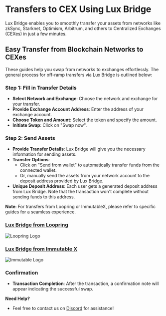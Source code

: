# Transfers to CEX Using Lux Bridge

Lux Bridge enables you to smoothly transfer your assets from networks like zkSync, Starknet, Optimism, Arbitrum, and others to Centralized Exchanges (CEXes) in just a few minutes.

## Easy Transfer from Blockchain Networks to CEXes
These guides help you swap from networks to exchanges effortlessly. The general process for off-ramp transfers via Lux Bridge is outlined below:

### Step 1: Fill in Transfer Details
- **Select Network and Exchange**: Choose the network and exchange for your transfer.
- **Provide Exchange Account Address**: Enter the address of your exchange account.
- **Choose Token and Amount**: Select the token and specify the amount.
- **Initiate Swap**: Click on "Swap now".

### Step 2: Send Assets
- **Provide Transfer Details**: Lux Bridge will give you the necessary information for sending assets.
- **Transfer Options**: 
  - Click on "Send from wallet" to automatically transfer funds from the connected wallet.
  - Or, manually send the assets from your network account to the deposit address provided by Lux Bridge.
- **Unique Deposit Address**: Each user gets a generated deposit address from Lux Bridge. Note that the transaction won't complete without sending funds to this address.

**Note**: For transfers from Loopring or ImmutableX, please refer to specific guides for a seamless experience.

### [Lux Bridge from Loopring]()
![Loopring Logo](../../../static/img/loopring-logo.png)

### [Lux Bridge from Immutable X]()
![Immutable Logo](../../static/img/immutable-logo.png)

### Confirmation
- **Transaction Completion**: After the transaction, a confirmation note will appear indicating the successful swap.

**Need Help?**
- Feel free to contact us on [Discord](#) for assistance!
```
